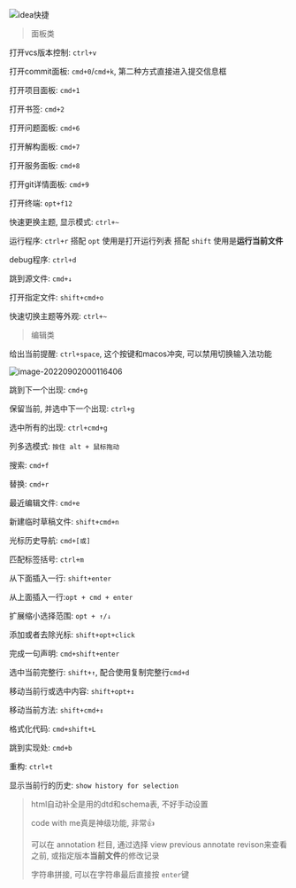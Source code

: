 ![idea快捷](http://bucket-picbed.oss-cn-shanghai.aliyuncs.com/img/idea%E5%BF%AB%E6%8D%B7.png)
> 面板类

打开vcs版本控制: `ctrl+v`

打开commit面板: `cmd+0`/`cmd+k`, 第二种方式直接进入提交信息框

打开项目面板: `cmd+1`

打开书签: `cmd+2`

打开问题面板: `cmd+6`

打开解构面板: `cmd+7`

打开服务面板: `cmd+8`

打开git详情面板: `cmd+9`

打开终端: `opt+f12`

快速更换主题, 显示模式: `ctrl+~`

运行程序: `ctrl+r` 搭配 `opt` 使用是打开运行列表 搭配 `shift` 使用是**运行当前文件**

debug程序: `ctrl+d`

跳到源文件: `cmd+↓`

打开指定文件: `shift+cmd+o`

快速切换主题等外观: `ctrl+~`



> 编辑类

给出当前提醒: `ctrl+space`, 这个按键和macos冲突, 可以禁用切换输入法功能

![image-20220902000116406](http://bucket-picbed.oss-cn-shanghai.aliyuncs.com/img/image-20220902000116406.png)

跳到下一个出现: `cmd+g`

保留当前, 并选中下一个出现: `ctrl+g`

选中所有的出现: `ctrl+cmd+g`

列多选模式: `按住 alt + 鼠标拖动`

搜索: `cmd+f`

替换: `cmd+r`

最近编辑文件: `cmd+e`

新建临时草稿文件: `shift+cmd+n`

光标历史导航: `cmd+[或]`

匹配标签括号: `ctrl+m`

从下面插入一行: `shift+enter`

从上面插入一行:`opt + cmd + enter`

扩展缩小选择范围: `opt + ↑/↓`

添加或者去除光标: `shift+opt+click`

完成一句声明: `cmd+shift+enter`

选中当前完整行: `shift+↑`, 配合使用复制完整行`cmd+d`

移动当前行或选中内容: `shift+opt+↕`

移动当前方法: `shift+cmd+↕`

格式化代码: `cmd+shift+L`

跳到实现处: `cmd+b`

重构: `ctrl+t`

显示当前行的历史: `show history for selection`







>  html自动补全是用的dtd和schema表, 不好手动设置
>
>  code with me真是神级功能, 非常👍 
>
>  可以在 annotation 栏目, 通过选择 view previous annotate revison来查看之前, 或指定版本**当前文件**的修改记录
>
>  字符串拼接, 可以在字符串最后直接按 `enter`键